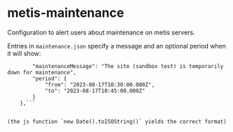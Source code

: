 # metis-maintenance
Configuration to alert users about maintenance on metis servers.

Entries in `maintenance.json` specify a message and an optional period when it will show:

```	"sandbox-ui-test": {
		"maintenanceMessage": "The site (sandbox test) is temporarily down for maintenance",
		"period": {
			"from": "2023-08-17T10:30:00.000Z",
			"to": "2023-08-17T10:45:00.000Z"
		}
	},```


(the js function `new Date().toISOString()` yields the correct format)
